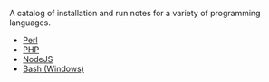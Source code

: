 A catalog of installation and run notes for a variety of programming languages.

- [Perl](./lang/perl/README.md)
- [PHP](./lang/php/README.md)
- [NodeJS](./lang/nodeJS/README.md)
- [Bash (Windows)](./lang/bash/README.md)
